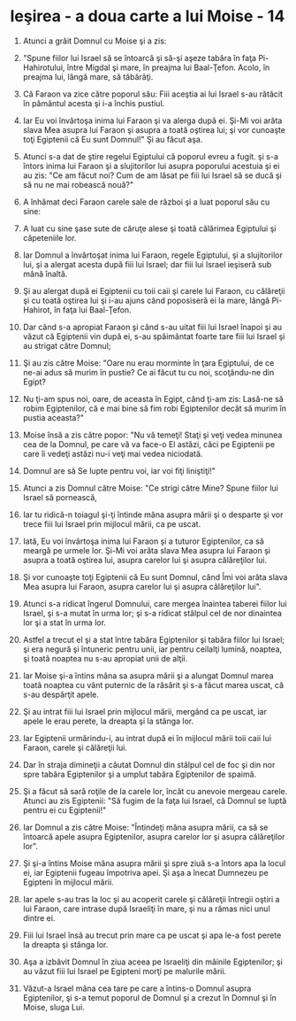 # Ie&#351;irea - a doua carte a lui Moise - 14

1. Atunci a grăit Domnul cu Moise şi a zis: 

2. "Spune fiilor lui Israel să se întoarcă şi să-şi aşeze tabăra în faţa Pi-Hahirotului, între Migdal şi mare, în preajma lui Baal-Ţefon. Acolo, în preajma lui, lângă mare, să tăbărâţi. 

3. Că Faraon va zice către poporul său: Fiii aceştia ai lui Israel s-au rătăcit în pământul acesta şi i-a închis pustiul. 

4. Iar Eu voi învârtoşa inima lui Faraon şi va alerga după ei. Şi-Mi voi arăta slava Mea asupra lui Faraon şi asupra a toată oştirea lui; şi vor cunoaşte toţi Egiptenii că Eu sunt Domnul!" Şi au făcut aşa. 

5. Atunci s-a dat de ştire regelui Egiptului că poporul evreu a fugit. şi s-a întors inima lui Faraon şi a slujitorilor lui asupra poporului acestuia şi ei au zis: "Ce am făcut noi? Cum de am lăsat pe fiii lui Israel să se ducă şi să nu ne mai robească nouă?" 

6. A înhămat deci Faraon carele sale de război şi a luat poporul său cu sine: 

7. A luat cu sine şase sute de căruţe alese şi toată călărimea Egiptului şi căpeteniile lor. 

8. Iar Domnul a învârtoşat inima lui Faraon, regele Egiptului, şi a slujitorilor lui, şi a alergat acesta după fiii lui Israel; dar fiii lui Israel ieşiseră sub mână înaltă. 

9. Şi au alergat după ei Egiptenii cu toii caii şi carele lui Faraon, cu călăreţii şi cu toată oştirea lui şi i-au ajuns când poposiseră ei la mare, lângă Pi-Hahirot, în faţa lui Baal-Ţefon. 

10. Dar când s-a apropiat Faraon şi când s-au uitat fiii lui Israel înapoi şi au văzut că Egiptenii vin după ei, s-au spăimântat foarte tare fiii lui Israel şi au strigat către Domnul; 

11. Şi au zis către Moise: "Oare nu erau morminte în ţara Egiptului, de ce ne-ai adus să murim în pustie? Ce ai făcut tu cu noi, scoţându-ne din Egipt? 

12. Nu ţi-am spus noi, oare, de aceasta în Egipt, când ţi-am zis: Lasă-ne să robim Egiptenilor, că e mai bine să fim robi Egiptenilor decât să murim în pustia aceasta?" 

13. Moise însă a zis către popor: "Nu vă temeţi! Staţi şi veţi vedea minunea cea de la Domnul, pe care vă va face-o El astăzi, căci pe Egiptenii pe care îi vedeţi astăzi nu-i veţi mai vedea niciodată. 

14. Domnul are să Se lupte pentru voi, iar voi fiţi liniştiţi!" 

15. Atunci a zis Domnul către Moise: "Ce strigi către Mine? Spune fiilor lui Israel să pornească, 

16. Iar tu ridică-n toiagul şi-ţi întinde mâna asupra mării şi o desparte şi vor trece fiii lui Israel prin mijlocul mării, ca pe uscat. 

17. Iată, Eu voi învârtoşa inima lui Faraon şi a tuturor Egiptenilor, ca să meargă pe urmele lor. Şi-Mi voi arăta slava Mea asupra lui Faraon şi asupra a toată oştirea lui, asupra carelor lui şi asupra călăreţilor lui. 

18. Şi vor cunoaşte toţi Egiptenii că Eu sunt Domnul, când Îmi voi arăta slava Mea asupra lui Faraon, asupra carelor lui şi asupra călăreţilor lui". 

19. Atunci s-a ridicat îngerul Domnului, care mergea înaintea taberei fiilor lui Israel, şi s-a mutat în urma lor; şi s-a ridicat stâlpul cel de nor dinaintea lor şi a stat în urma lor. 

20. Astfel a trecut el şi a stat între tabăra Egiptenilor şi tabăra fiilor lui Israel; şi era negură şi întuneric pentru unii, iar pentru ceilalţi lumină, noaptea, şi toată noaptea nu s-au apropiat unii de alţii. 

21. Iar Moise şi-a întins mâna sa asupra mării şi a alungat Domnul marea toată noaptea cu vânt puternic de la răsărit şi s-a făcut marea uscat, că s-au despărţit apele. 

22. Şi au intrat fiii lui Israel prin mijlocul mării, mergând ca pe uscat, iar apele le erau perete, la dreapta şi la stânga lor. 

23. Iar Egiptenii urmărindu-i, au intrat după ei în mijlocul mării toii caii lui Faraon, carele şi călăreţii lui. 

24. Dar în straja dimineţii a căutat Domnul din stâlpul cel de foc şi din nor spre tabăra Egiptenilor şi a umplut tabăra Egiptenilor de spaimă. 

25. Şi a făcut să sară roţile de la carele lor, încât cu anevoie mergeau carele. Atunci au zis Egiptenii: "Să fugim de la faţa lui Israel, că Domnul se luptă pentru ei cu Egiptenii!" 

26. Iar Domnul a zis către Moise: "Întindeţi mâna asupra mării, ca să se întoarcă apele asupra Egiptenilor, asupra carelor lor şi asupra călăreţilor lor". 

27. Şi şi-a întins Moise mâna asupra mării şi spre ziuă s-a întors apa la locul ei, iar Egiptenii fugeau împotriva apei. Şi aşa a înecat Dumnezeu pe Egipteni în mijlocul mării. 

28. Iar apele s-au tras la loc şi au acoperit carele şi călăreţii întregii oştiri a lui Faraon, care intrase după Israeliţi în mare, şi nu a rămas nici unul dintre ei. 

29. Fiii lui Israel însă au trecut prin mare ca pe uscat şi apa le-a fost perete la dreapta şi stânga lor. 

30. Aşa a izbăvit Domnul în ziua aceea pe Israeliţi din mâinile Egiptenilor; şi au văzut fiii lui Israel pe Egipteni morţi pe malurile mării. 

31. Văzut-a Israel mâna cea tare pe care a întins-o Domnul asupra Egiptenilor, şi s-a temut poporul de Domnul şi a crezut în Domnul şi în Moise, sluga Lui. 

